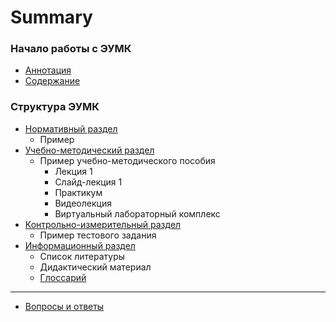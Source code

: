 # Summary

### Начало работы с ЭУМК

* [Аннотация](README.md)
* [Содержание](docs/structure.md)

### Структура ЭУМК

* [Нормативный раздел](docs/standart/structure.md)
    * Пример
* [Учебно-методический раздел](docs/metodical/structure.md)
    * Пример учебно-методического пособия
        * Лекция 1
        * Слайд-лекция 1
        * Практикум
        * Видеолекция
        * Виртуальный лабораторный комплекс
* [Контрольно-измерительный раздел](docs/measurement/structure.md)
    * Пример тестового задания
* [Информационный раздел](docs/information/structure.md)
    * Список литературы
    * Дидактический материал
    * [Глоссарий](GLOSSARY.md)

---

* [Вопросы и ответы](faq.md)